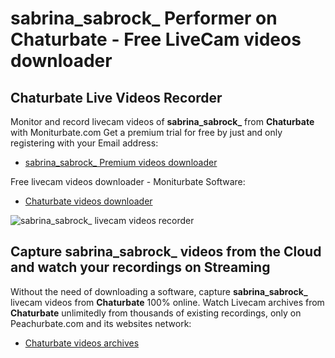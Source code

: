 # sabrina_sabrock_ Performer on Chaturbate - Free LiveCam videos downloader

## Chaturbate Live Videos Recorder

Monitor and record livecam videos of **sabrina_sabrock_** from **Chaturbate** with Moniturbate.com
Get a premium trial for free by just and only registering with your Email address:
* [sabrina_sabrock_ Premium videos downloader](https://moniturbate.com/request-demo-licence-key.html)

Free livecam videos downloader - Moniturbate Software:
* [Chaturbate videos downloader](https://moniturbate.com/moniturbate-download-software.html)

![sabrina_sabrock_ livecam videos recorder](https://peachurnet.com/templates/moniturbate-software.png)


## Capture sabrina_sabrock_ videos from the Cloud and watch your recordings on Streaming

Without the need of downloading a software, capture **sabrina_sabrock_** livecam videos from **Chaturbate** 100% online.
Watch Livecam archives from **Chaturbate** unlimitedly from thousands of existing recordings, only on Peachurbate.com and its websites network:
* [Chaturbate videos archives](https://peachurnet.com/)